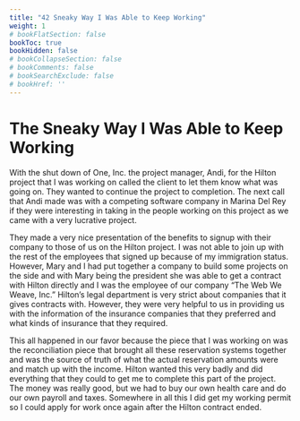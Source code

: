```yaml
---
title: "42 Sneaky Way I Was Able to Keep Working"
weight: 1
# bookFlatSection: false
bookToc: true
bookHidden: false
# bookCollapseSection: false
# bookComments: false
# bookSearchExclude: false
# bookHref: ''
---
```

# The Sneaky Way I Was Able to Keep Working
With the shut down of One, Inc. the project manager, Andi, for the Hilton project that I was working on called the client to let them know what was going on.  They wanted to continue the project to completion. The next call that Andi made was with a competing software company in Marina Del Rey if they were interesting in taking in the people working on this project as we came with a very lucrative project.

They made a very nice presentation of the benefits to signup with their company to those of us on the Hilton project. I was not able to join up with the rest of the employees that signed up because of my immigration status. However, Mary and I had put together a company to build some projects on the side and with Mary being the president she was able to get a contract with Hilton directly and I was the employee of our company “The Web We Weave, Inc.” Hilton’s legal department is very strict about companies that it gives contracts with. However, they were very helpful to us in providing us with the information of the insurance companies that they preferred and what kinds of insurance that they required. 

This all happened in our favor because the piece that I was working on was the reconciliation piece that brought all these reservation systems together and was the source of truth of what the actual reservation amounts were and match up with the income. Hilton wanted this very badly and did everything that they could to get me to complete this part of the project.  The money was really good, but we had to buy our own health care and do our own payroll and taxes. Somewhere in all this I did get my working permit so I could apply for work once again after the Hilton contract ended.    